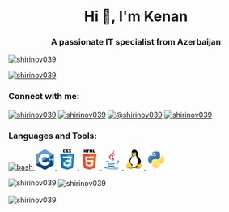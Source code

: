 <h1 align="center">Hi 👋, I'm Kenan</h1>
<h3 align="center">A passionate IT specialist from Azerbaijan</h3>

<p align="left"> <img src="https://komarev.com/ghpvc/?username=shirinov039&label=Profile%20views&color=0e75b6&style=flat" alt="shirinov039" /> </p>

<p align="left"> <a href="https://github.com/ryo-ma/github-profile-trophy"><img src="https://github-profile-trophy.vercel.app/?username=shirinov039" alt="shirinov039" /></a> </p>

<h3 align="left">Connect with me:</h3>
<p align="left">
<a href="https://linkedin.com/in/shirinov039" target="blank"><img align="center" src="https://raw.githubusercontent.com/rahuldkjain/github-profile-readme-generator/master/src/images/icons/Social/linked-in-alt.svg" alt="shirinov039" height="30" width="40" /></a>
<a href="https://instagram.com/shirinov039" target="blank"><img align="center" src="https://raw.githubusercontent.com/rahuldkjain/github-profile-readme-generator/master/src/images/icons/Social/instagram.svg" alt="shirinov039" height="30" width="40" /></a>
<a href="https://medium.com/@shirinov039" target="blank"><img align="center" src="https://raw.githubusercontent.com/rahuldkjain/github-profile-readme-generator/master/src/images/icons/Social/medium.svg" alt="@shirinov039" height="30" width="40" /></a>
<a href="https://www.youtube.com/c/shirinov039" target="blank"><img align="center" src="https://raw.githubusercontent.com/rahuldkjain/github-profile-readme-generator/master/src/images/icons/Social/youtube.svg" alt="shirinov039" height="30" width="40" /></a>
</p>

<h3 align="left">Languages and Tools:</h3>
<p align="left"> <a href="https://www.gnu.org/software/bash/" target="_blank" rel="noreferrer"> <img src="https://www.vectorlogo.zone/logos/gnu_bash/gnu_bash-icon.svg" alt="bash" width="40" height="40"/> </a> <a href="https://www.w3schools.com/cpp/" target="_blank" rel="noreferrer"> <img src="https://raw.githubusercontent.com/devicons/devicon/master/icons/cplusplus/cplusplus-original.svg" alt="cplusplus" width="40" height="40"/> </a> <a href="https://www.w3schools.com/css/" target="_blank" rel="noreferrer"> <img src="https://raw.githubusercontent.com/devicons/devicon/master/icons/css3/css3-original-wordmark.svg" alt="css3" width="40" height="40"/> </a> <a href="https://www.w3.org/html/" target="_blank" rel="noreferrer"> <img src="https://raw.githubusercontent.com/devicons/devicon/master/icons/html5/html5-original-wordmark.svg" alt="html5" width="40" height="40"/> </a> <a href="https://www.java.com" target="_blank" rel="noreferrer"> <img src="https://raw.githubusercontent.com/devicons/devicon/master/icons/java/java-original.svg" alt="java" width="40" height="40"/> </a> <a href="https://www.linux.org/" target="_blank" rel="noreferrer"> <img src="https://raw.githubusercontent.com/devicons/devicon/master/icons/linux/linux-original.svg" alt="linux" width="40" height="40"/> </a> <a href="https://www.python.org" target="_blank" rel="noreferrer"> <img src="https://raw.githubusercontent.com/devicons/devicon/master/icons/python/python-original.svg" alt="python" width="40" height="40"/> </a> </p>

<p><img align="left" src="https://github-readme-stats.vercel.app/api/top-langs?username=shirinov039&show_icons=true&locale=en&layout=compact" alt="shirinov039" /></p>

<p>&nbsp;<img align="center" src="https://github-readme-stats.vercel.app/api?username=shirinov039&show_icons=true&locale=en" alt="shirinov039" /></p>

<p><img align="center" src="https://github-readme-streak-stats.herokuapp.com/?user=shirinov039&" alt="shirinov039" /></p>

